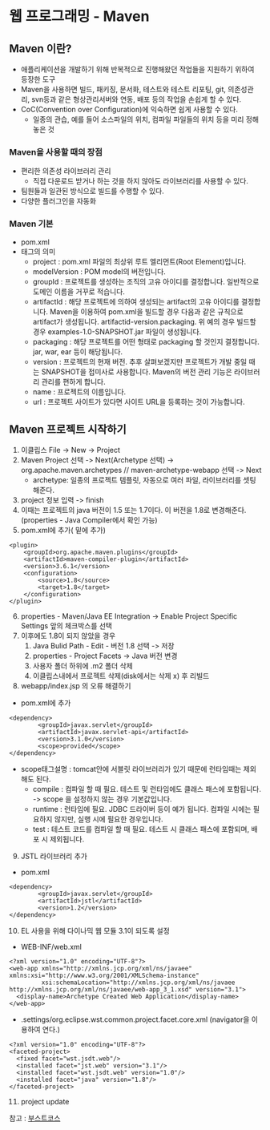 # 웹 프로그래밍 - Maven
## Maven 이란?
- 애플리케이션을 개발하기 위해 반복적으로 진행해왔던 작업들을 지원하기 위하여 등장한 도구
- Maven을 사용하면 빌드, 패키징, 문서화, 테스트와 테스트 리포팅, git, 의존성관리, svn등과 같은 형상관리서버와 연동, 배포 등의 작업을 손쉽게 할 수 있다.
- CoC(Convention over Configuration)에 익숙하면 쉽게 사용할 수 있다.
	- 일종의 관습, 예를 들어 소스파일의 위치, 컴파일 파일들의 위치 등을 미리 정해놓은 것

### Maven을 사용할 때의 장점
- 편리한 의존성 라이브러리 관리
	- 직접 다운로드 받거나 하는 것을 하지 않아도 라이브러리를 사용할 수 있다.
- 팀원들과 일관된 방식으로 빌드를 수행할 수 있다.
- 다양한 플러그인을 자동화

### Maven 기본
- pom.xml
- 태그의 의미
	- project : pom.xml 파일의 최상위 루트 엘리먼트(Root Element)입니다.
	- modelVersion : POM model의 버전입니다. 
	- groupId : 프로젝트를 생성하는 조직의 고유 아이디를 결정합니다. 일반적으로 도메인 이름을 거꾸로 적습니다.
	- artifactId : 해당 프로젝트에 의하여 생성되는 artifact의 고유 아이디를 결정합니다. Maven을 이용하여  pom.xml을 빌드할 경우 다음과 같은 규칙으로 artifact가 생성됩니다. artifactid-version.packaging. 위 예의 경우 빌드할 경우 examples-1.0-SNAPSHOT.jar 파일이 생성됩니다.
	- packaging : 해당 프로젝트를 어떤 형태로 packaging 할 것인지 결정합니다. jar, war, ear 등이 해당됩니다.
	- version : 프로젝트의 현재 버전. 추후 살펴보겠지만 프로젝트가 개발 중일 때는 SNAPSHOT을 접미사로 사용합니다. Maven의 버전 관리 기능은 라이브러리 관리를 편하게 합니다.
	- name : 프로젝트의 이름입니다.
	- url : 프로젝트 사이트가 있다면 사이트 URL을 등록하는 것이 가능합니다.

## Maven 프로젝트 시작하기
1. 이클립스 File -> New -> Project
2. Maven Project 선택 -> Next(Archetype 선택) -> org.apache.maven.archetypes // maven-archetype-webapp 선택 -> Next
	- archetype: 일종의 프로젝트 템플릿, 자동으로 여러 파일, 라이브러리를 셋팅해준다.
3. project 정보 입력 -> finish
4. 이때는 프로젝트의 java 버전이 1.5 또는 1.7이다. 이 버전을 1.8로 변경해준다.(properties - Java Compiler에서 확인 가능)
5. pom.xml에 추가(<plugins> 밑에 추가)
```
<plugin>
	<groupId>org.apache.maven.plugins</groupId>
	<artifactId>maven-compiler-plugin</artifactId>
	<version>3.6.1</version>
	<configuration>
		<source>1.8</source>
		<target>1.8</target>
	</configuration>
</plugin>
```
6. properties - Maven/Java EE Integration -> Enable Project Specific Settings 앞의 체크박스를 선택
7. 이후에도 1.8이 되지 않았을 경우
	1. Java Bulid Path - Edit - 버전 1.8 선택 -> 저장
	2. properties - Project Facets -> Java 버전 변경 
	3. 사용자 폴더 하위에 .m2 폴더 삭제
	4. 이클립스내에서 프로젝트 삭제(disk에서는 삭제 x) 후 리빌드
8. webapp/index.jsp 의 오류 해결하기
- pom.xml에 추가
```
<dependency>
        <groupId>javax.servlet</groupId>
        <artifactId>javax.servlet-api</artifactId>
        <version>3.1.0</version>
        <scope>provided</scope>
</dependency>
```
- scope태그설명 : tomcat안에 서블릿 라이브러리가 있기 때문에 런타임때는 제외해도 된다.
	- compile : 컴파일 할 때 필요. 테스트 및 런타임에도 클래스 패스에 포함됩니다. -> scope 을 설정하지 않는 경우 기본값입니다.
	- runtime : 런타임에 필요. JDBC 드라이버 등이 예가 됩니다. 컴파일 시에는 필요하지 않지만, 실행 시에 필요한 경우입니다.
	- test : 테스트 코드를 컴파일 할 때 필요. 테스트 시 클래스 패스에 포함되며, 배포 시 제외됩니다.
9. JSTL 라이브러리 추가
- pom.xml
```
<dependency>
        <groupId>javax.servlet</groupId>
        <artifactId>jstl</artifactId>
        <version>1.2</version>
</dependency>
```
10. EL 사용을 위해 다이나믹 웹 모듈 3.1이 되도록 설정
- WEB-INF/web.xml
```
<?xml version="1.0" encoding="UTF-8"?>
<web-app xmlns="http://xmlns.jcp.org/xml/ns/javaee" xmlns:xsi="http://www.w3.org/2001/XMLSchema-instance" 
         xsi:schemaLocation="http://xmlns.jcp.org/xml/ns/javaee http://xmlns.jcp.org/xml/ns/javaee/web-app_3_1.xsd" version="3.1">
  <display-name>Archetype Created Web Application</display-name>
</web-app>
```
-  .settings/org.eclipse.wst.common.project.facet.core.xml (navigator을 이용하여 연다.)
```
<?xml version="1.0" encoding="UTF-8"?>
<faceted-project>
  <fixed facet="wst.jsdt.web"/>
  <installed facet="jst.web" version="3.1"/>
  <installed facet="wst.jsdt.web" version="1.0"/>
  <installed facet="java" version="1.8"/>
</faceted-project>
```
11. project update





참고 : [부스트코스](https://www.edwith.org/boostcourse-web/lecture/16723/)
